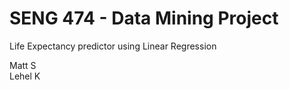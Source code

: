 # SENG 474 - Data Mining Project
Life Expectancy predictor using Linear Regression


Matt S  
Lehel K  
